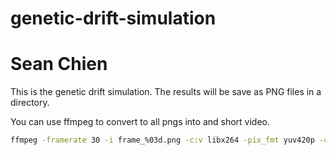 # genetic-drift-simulation
# Sean Chien

This is the genetic drift simulation. The results will be save as PNG files in a directory. 

You can use  ffmpeg to convert to all pngs into and short video.


```bash
ffmpeg -framerate 30 -i frame_%03d.png -c:v libx264 -pix_fmt yuv420p -crf 18 output_video.mp4
```
